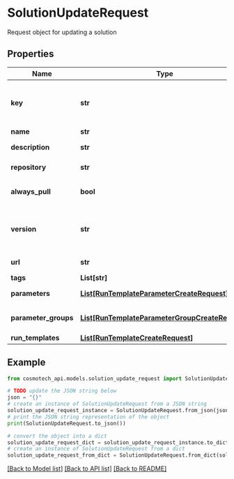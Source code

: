 # SolutionUpdateRequest

Request object for updating a solution

## Properties

Name | Type | Description | Notes
------------ | ------------- | ------------- | -------------
**key** | **str** | Technical key for resource name convention and version grouping. Must be unique | [optional] 
**name** | **str** | The Solution name | [optional] 
**description** | **str** | The Solution description | [optional] 
**repository** | **str** | The registry repository containing the image | [optional] 
**always_pull** | **bool** | Set to true if the runtemplate wants to always pull the image | [optional] 
**version** | **str** | The Solution version MAJOR.MINOR.PATCH. Must be aligned with an existing repository tag | [optional] 
**url** | **str** | An optional URL link to solution page | [optional] 
**tags** | **List[str]** | The list of tags | [optional] 
**parameters** | [**List[RunTemplateParameterCreateRequest]**](RunTemplateParameterCreateRequest.md) | The list of Run Template Parameters | [optional] 
**parameter_groups** | [**List[RunTemplateParameterGroupCreateRequest]**](RunTemplateParameterGroupCreateRequest.md) | The list of parameters groups for the Run Templates | [optional] 
**run_templates** | [**List[RunTemplateCreateRequest]**](RunTemplateCreateRequest.md) | List of Run Templates | [optional] 

## Example

```python
from cosmotech_api.models.solution_update_request import SolutionUpdateRequest

# TODO update the JSON string below
json = "{}"
# create an instance of SolutionUpdateRequest from a JSON string
solution_update_request_instance = SolutionUpdateRequest.from_json(json)
# print the JSON string representation of the object
print(SolutionUpdateRequest.to_json())

# convert the object into a dict
solution_update_request_dict = solution_update_request_instance.to_dict()
# create an instance of SolutionUpdateRequest from a dict
solution_update_request_from_dict = SolutionUpdateRequest.from_dict(solution_update_request_dict)
```
[[Back to Model list]](../README.md#documentation-for-models) [[Back to API list]](../README.md#documentation-for-api-endpoints) [[Back to README]](../README.md)


